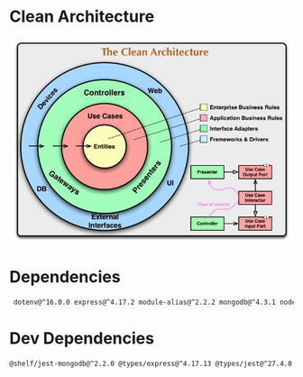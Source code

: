 # Clean Architecture

<img src="/images/CleanArchitecture.jpg" alt="book" title="book" height="" width="" align="center"/>

# Dependencies

```bash
 dotenv@^16.0.0 express@^4.17.2 module-alias@^2.2.2 mongodb@^4.3.1 nodemailer@^6.7.2
```

# Dev Dependencies

```bash
@shelf/jest-mongodb@^2.2.0 @types/express@^4.17.13 @types/jest@^27.4.0 @types/mongodb@^4.0.6 @types/node@^17.0.17 @types/nodemailer@^6.4.4 @types/supertest@^2.0.11 @typescript-eslint/eslint-plugin@^5.11.0 @typescript-eslint/parser@^5.11.0 eslint@^8.8.0 eslint-config-standard@^16.0.3 eslint-plugin-import@^2.25.4 eslint-plugin-node@^11.1.0 eslint-plugin-promise@^6.0.0 git-commit-msg-linter@4.0.7 husky@^7.0.0 jest@^27.5.1 lint-staged@^12.3.3 rimraf@^3.0.2 sypertest@^6.2.2 ts-jest@^27.1.3 typescript@^4.5.5

```